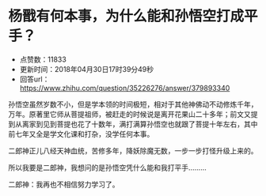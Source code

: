 # 杨戬有何本事，为什么能和孙悟空打成平手？
- 点赞数：11833
- 更新时间：2018年04月30日17时39分49秒
- 回答url：https://www.zhihu.com/question/35226276/answer/379893340
<body>
 <p data-pid="n6JTU4dW">孙悟空虽然岁数不小，但是学本领的时间极短，相对于其他神佛动不动修炼千年，万年。原著里它师从菩提祖师，被赶走的时候说是离开花果山二十多年；前文又提到从离家到见到菩提也花了十数年，满打满算孙悟空也就跟了菩提十年左右，其中前七年又全是学文化课和打杂，没学任何本事。</p>
 <p data-pid="EeUhv-2B">二郎神正儿八经天神血统，苦修多年，降妖除魔无数，一步一步打怪升级上来的。</p>
 <p data-pid="TLoNwn7A">所以我要是二郎神，我想问的是孙悟空凭什么能和我打平手………</p>
 <p data-pid="bFeu47yb">二郎神：我再也不相信努力学习了。</p>
</body>